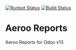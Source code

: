 [![Runbot Status](https://runbot.odoo-community.org/runbot/badge/flat/250/13.0.svg)](https://runbot.odoo-community.org/runbot/repo/github-com-oca-server-ux-250)
[![Build Status](https://travis-ci.org/aeroo/aeroo_reports.svg?branch=13.0)](https://travis-ci.org/aeroo/aeroo_reports)

Aeroo Reports
=============

Aeroo Reports for Odoo v13

